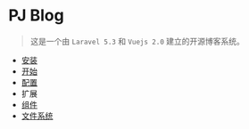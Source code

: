 # PJ Blog

> 这是一个由 `Laravel 5.3` 和 `Vuejs 2.0` 建立的开源博客系统。

* [安装](/installation.md)
* [开始](/start.md)
* [配置](/config.md)
* 扩展
 * [组件](/components.md)
 * [文件系统](/filesystem.md)